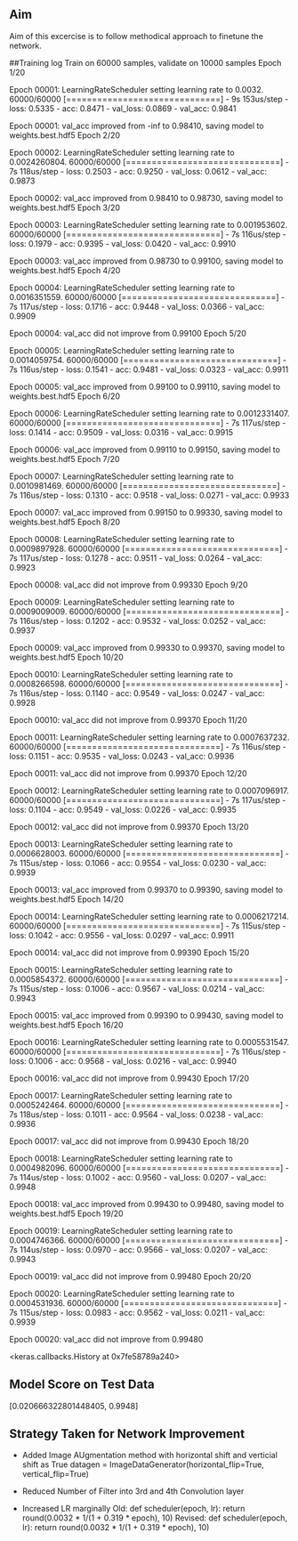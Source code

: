 ## Aim
Aim of this excercise is to follow methodical approach to finetune the network.

##Training log
Train on 60000 samples, validate on 10000 samples
Epoch 1/20

Epoch 00001: LearningRateScheduler setting learning rate to 0.0032.
60000/60000 [==============================] - 9s 153us/step - loss: 0.5335 - acc: 0.8471 - val_loss: 0.0869 - val_acc: 0.9841

Epoch 00001: val_acc improved from -inf to 0.98410, saving model to weights.best.hdf5
Epoch 2/20

Epoch 00002: LearningRateScheduler setting learning rate to 0.0024260804.
60000/60000 [==============================] - 7s 118us/step - loss: 0.2503 - acc: 0.9250 - val_loss: 0.0612 - val_acc: 0.9873

Epoch 00002: val_acc improved from 0.98410 to 0.98730, saving model to weights.best.hdf5
Epoch 3/20

Epoch 00003: LearningRateScheduler setting learning rate to 0.001953602.
60000/60000 [==============================] - 7s 116us/step - loss: 0.1979 - acc: 0.9395 - val_loss: 0.0420 - val_acc: 0.9910

Epoch 00003: val_acc improved from 0.98730 to 0.99100, saving model to weights.best.hdf5
Epoch 4/20

Epoch 00004: LearningRateScheduler setting learning rate to 0.0016351559.
60000/60000 [==============================] - 7s 117us/step - loss: 0.1716 - acc: 0.9448 - val_loss: 0.0366 - val_acc: 0.9909

Epoch 00004: val_acc did not improve from 0.99100
Epoch 5/20

Epoch 00005: LearningRateScheduler setting learning rate to 0.0014059754.
60000/60000 [==============================] - 7s 116us/step - loss: 0.1541 - acc: 0.9481 - val_loss: 0.0323 - val_acc: 0.9911

Epoch 00005: val_acc improved from 0.99100 to 0.99110, saving model to weights.best.hdf5
Epoch 6/20

Epoch 00006: LearningRateScheduler setting learning rate to 0.0012331407.
60000/60000 [==============================] - 7s 117us/step - loss: 0.1414 - acc: 0.9509 - val_loss: 0.0316 - val_acc: 0.9915

Epoch 00006: val_acc improved from 0.99110 to 0.99150, saving model to weights.best.hdf5
Epoch 7/20

Epoch 00007: LearningRateScheduler setting learning rate to 0.0010981469.
60000/60000 [==============================] - 7s 116us/step - loss: 0.1310 - acc: 0.9518 - val_loss: 0.0271 - val_acc: 0.9933

Epoch 00007: val_acc improved from 0.99150 to 0.99330, saving model to weights.best.hdf5
Epoch 8/20

Epoch 00008: LearningRateScheduler setting learning rate to 0.0009897928.
60000/60000 [==============================] - 7s 117us/step - loss: 0.1278 - acc: 0.9511 - val_loss: 0.0264 - val_acc: 0.9923

Epoch 00008: val_acc did not improve from 0.99330
Epoch 9/20

Epoch 00009: LearningRateScheduler setting learning rate to 0.0009009009.
60000/60000 [==============================] - 7s 116us/step - loss: 0.1202 - acc: 0.9532 - val_loss: 0.0252 - val_acc: 0.9937

Epoch 00009: val_acc improved from 0.99330 to 0.99370, saving model to weights.best.hdf5
Epoch 10/20

Epoch 00010: LearningRateScheduler setting learning rate to 0.0008266598.
60000/60000 [==============================] - 7s 116us/step - loss: 0.1140 - acc: 0.9549 - val_loss: 0.0247 - val_acc: 0.9928

Epoch 00010: val_acc did not improve from 0.99370
Epoch 11/20

Epoch 00011: LearningRateScheduler setting learning rate to 0.0007637232.
60000/60000 [==============================] - 7s 116us/step - loss: 0.1151 - acc: 0.9535 - val_loss: 0.0243 - val_acc: 0.9936

Epoch 00011: val_acc did not improve from 0.99370
Epoch 12/20

Epoch 00012: LearningRateScheduler setting learning rate to 0.0007096917.
60000/60000 [==============================] - 7s 117us/step - loss: 0.1104 - acc: 0.9549 - val_loss: 0.0226 - val_acc: 0.9935

Epoch 00012: val_acc did not improve from 0.99370
Epoch 13/20

Epoch 00013: LearningRateScheduler setting learning rate to 0.0006628003.
60000/60000 [==============================] - 7s 115us/step - loss: 0.1066 - acc: 0.9554 - val_loss: 0.0230 - val_acc: 0.9939

Epoch 00013: val_acc improved from 0.99370 to 0.99390, saving model to weights.best.hdf5
Epoch 14/20

Epoch 00014: LearningRateScheduler setting learning rate to 0.0006217214.
60000/60000 [==============================] - 7s 115us/step - loss: 0.1042 - acc: 0.9556 - val_loss: 0.0297 - val_acc: 0.9911

Epoch 00014: val_acc did not improve from 0.99390
Epoch 15/20

Epoch 00015: LearningRateScheduler setting learning rate to 0.0005854372.
60000/60000 [==============================] - 7s 115us/step - loss: 0.1006 - acc: 0.9567 - val_loss: 0.0214 - val_acc: 0.9943

Epoch 00015: val_acc improved from 0.99390 to 0.99430, saving model to weights.best.hdf5
Epoch 16/20

Epoch 00016: LearningRateScheduler setting learning rate to 0.0005531547.
60000/60000 [==============================] - 7s 116us/step - loss: 0.1006 - acc: 0.9568 - val_loss: 0.0216 - val_acc: 0.9940

Epoch 00016: val_acc did not improve from 0.99430
Epoch 17/20

Epoch 00017: LearningRateScheduler setting learning rate to 0.0005242464.
60000/60000 [==============================] - 7s 118us/step - loss: 0.1011 - acc: 0.9564 - val_loss: 0.0238 - val_acc: 0.9936

Epoch 00017: val_acc did not improve from 0.99430
Epoch 18/20

Epoch 00018: LearningRateScheduler setting learning rate to 0.0004982096.
60000/60000 [==============================] - 7s 114us/step - loss: 0.1002 - acc: 0.9560 - val_loss: 0.0207 - val_acc: 0.9948

Epoch 00018: val_acc improved from 0.99430 to 0.99480, saving model to weights.best.hdf5
Epoch 19/20

Epoch 00019: LearningRateScheduler setting learning rate to 0.0004746366.
60000/60000 [==============================] - 7s 114us/step - loss: 0.0970 - acc: 0.9566 - val_loss: 0.0207 - val_acc: 0.9943

Epoch 00019: val_acc did not improve from 0.99480
Epoch 20/20

Epoch 00020: LearningRateScheduler setting learning rate to 0.0004531936.
60000/60000 [==============================] - 7s 115us/step - loss: 0.0983 - acc: 0.9562 - val_loss: 0.0211 - val_acc: 0.9939

Epoch 00020: val_acc did not improve from 0.99480

<keras.callbacks.History at 0x7fe58789a240>


## Model Score on Test Data
[0.020666322801448405, 0.9948]

## Strategy Taken for Network Improvement
- Added Image AUgmentation method with horizontal shift and verticial shift as True
datagen = ImageDataGenerator(horizontal_flip=True, vertical_flip=True)
- Reduced Number of Filter into 3rd and 4th Convolution layer

- Increased LR marginally 
      Old:
      def scheduler(epoch, lr):
        return round(0.0032 * 1/(1 + 0.319 * epoch), 10)
     Revised:
       def scheduler(epoch, lr):
         return round(0.0032 * 1/(1 + 0.319 * epoch), 10)



